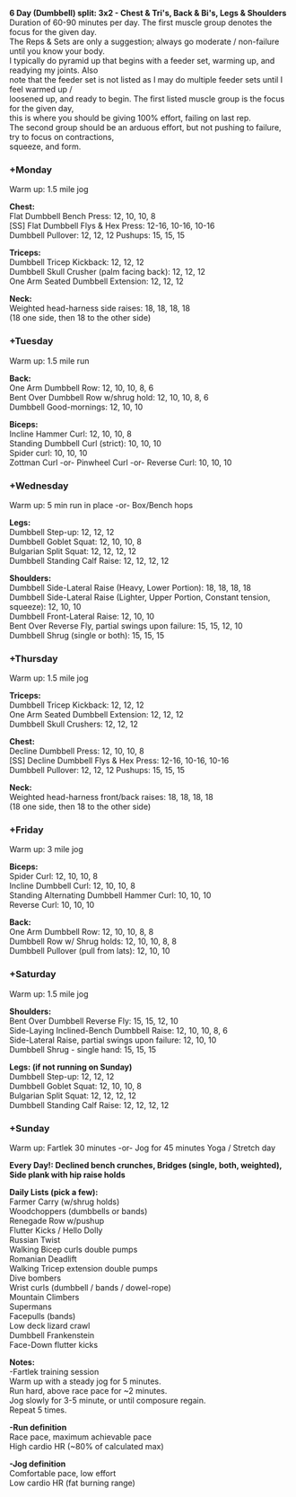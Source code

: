 **6 Day (Dumbbell) split: 3x2 - Chest & Tri's, Back & Bi's, Legs & Shoulders**  
Duration of 60-90 minutes per day. The first muscle group denotes the focus for the given day.  
The Reps & Sets are only a suggestion; always go moderate / non-failure until you know your body.  
I typically do pyramid up that begins with a feeder set, warming up, and readying my joints. Also  
note that the feeder set is not listed as I may do multiple feeder sets until I feel warmed up /  
loosened up, and ready to begin. The first listed muscle group is the focus for the given day,  
this is where you should be giving 100% effort, failing on last rep.  
The second group should be an arduous effort, but not pushing to failure, try to focus on contractions,  
squeeze, and form.  
      
  
### **+Monday**  

Warm up: 1.5 mile jog  

**Chest:**  
Flat Dumbbell Bench Press: 12, 10, 10, 8  
[SS] Flat Dumbbell Flys & Hex Press: 12-16, 10-16, 10-16  
Dumbbell Pullover: 12, 12, 12
Pushups: 15, 15, 15  

**Triceps:**  
Dumbbell Tricep Kickback: 12, 12, 12  
Dumbbell Skull Crusher (palm facing back): 12, 12, 12  
One Arm Seated Dumbbell Extension: 12, 12, 12  

**Neck:**  
Weighted head-harness side raises: 18, 18, 18, 18  
(18 one side, then 18 to the other side)    
  
  
### +Tuesday  

Warm up: 1.5 mile run  

**Back:**  
One Arm Dumbbell Row: 12, 10, 10, 8, 6  
Bent Over Dumbbell Row w/shrug hold: 12, 10, 10, 8, 6  
Dumbbell Good-mornings: 12, 10, 10  

**Biceps:**  
Incline Hammer Curl: 12, 10, 10, 8  
Standing Dumbbell Curl (strict): 10, 10, 10  
Spider curl: 10, 10, 10  
Zottman Curl -or- Pinwheel Curl -or- Reverse Curl: 10, 10, 10  
  
  
### +Wednesday  

Warm up: 5 min run in place -or- Box/Bench hops  

**Legs:**  
Dumbbell Step-up: 12, 12, 12  
Dumbbell Goblet Squat: 12, 10, 10, 8  
Bulgarian Split Squat: 12, 12, 12, 12  
Dumbbell Standing Calf Raise: 12, 12, 12, 12  

**Shoulders:**  
Dumbbell Side-Lateral Raise (Heavy, Lower Portion): 18, 18, 18, 18  
Dumbbell Side-Lateral Raise (Lighter, Upper Portion, Constant tension, squeeze): 12, 10, 10  
Dumbbell Front-Lateral Raise: 12, 10, 10  
Bent Over Reverse Fly, partial swings upon failure: 15, 15, 12, 10  
Dumbbell Shrug (single or both): 15, 15, 15  
  
  
### +Thursday  

Warm up: 1.5 mile jog  

**Triceps:**  
Dumbbell Tricep Kickback: 12, 12, 12  
One Arm Seated Dumbbell Extension: 12, 12, 12  
Dumbbell Skull Crushers: 12, 12, 12  

**Chest:**  
Decline Dumbbell Press: 12, 10, 10, 8  
[SS] Decline Dumbbell Flys & Hex Press: 12-16, 10-16, 10-16  
Dumbbell Pullover: 12, 12, 12
Pushups: 15, 15, 15  

**Neck:**  
Weighted head-harness front/back raises: 18, 18, 18, 18  
(18 one side, then 18 to the other side)  
  
  
### +Friday  

Warm up: 3 mile jog  

**Biceps:**  
Spider Curl: 12, 10, 10, 8  
Incline Dumbbell Curl: 12, 10, 10, 8  
Standing Alternating Dumbbell Hammer Curl: 10, 10, 10  
Reverse Curl: 10, 10, 10  

**Back:**  
One Arm Dumbbell Row: 12, 10, 10, 8, 8  
Dumbbell Row w/ Shrug holds: 12, 10, 10, 8, 8  
Dumbbell Pullover (pull from lats): 12, 10, 10  
  
  
### +Saturday  

Warm up: 1.5 mile jog

**Shoulders:**  
Bent Over Dumbbell Reverse Fly: 15, 15, 12, 10  
Side-Laying Inclined-Bench Dumbbell Raise: 12, 10, 10, 8, 6  
Side-Lateral Raise, partial swings upon failure: 12, 10, 10  
Dumbbell Shrug - single hand: 15, 15, 15  

**Legs: (if not running on Sunday)**  
Dumbbell Step-up: 12, 12, 12  
Dumbbell Goblet Squat: 12, 10, 10, 8  
Bulgarian Split Squat: 12, 12, 12, 12  
Dumbbell Standing Calf Raise: 12, 12, 12, 12  
  
    
### +Sunday
  
Warm up: Fartlek 30 minutes -or- Jog for 45 minutes
Yoga / Stretch day  
  
  
  
**Every Day!: Declined bench crunches, Bridges (single, both, weighted), Side plank with hip raise holds**  
  
**Daily Lists (pick a few):**  
Farmer Carry (w/shrug holds)  
Woodchoppers (dumbbells or bands)  
Renegade Row w/pushup  
Flutter Kicks / Hello Dolly  
Russian Twist  
Walking Bicep curls double pumps  
Romanian Deadlift  
Walking Tricep extension double pumps  
Dive bombers  
Wrist curls (dumbbell / bands / dowel-rope)  
Mountain Climbers  
Supermans  
Facepulls (bands)  
Low deck lizard crawl  
Dumbbell Frankenstein  
Face-Down flutter kicks  
  
**Notes:**  
-Fartlek training session  
Warm up with a steady jog for 5 minutes.  
Run hard, above race pace for ~2 minutes.  
Jog slowly for 3-5 minute, or until composure regain.  
Repeat 5 times.  
  
**-Run definition**  
Race pace, maximum achievable pace  
High cardio HR (~80% of calculated max)  
  
**-Jog definition**  
Comfortable pace, low effort  
Low cardio HR (fat burning range)
